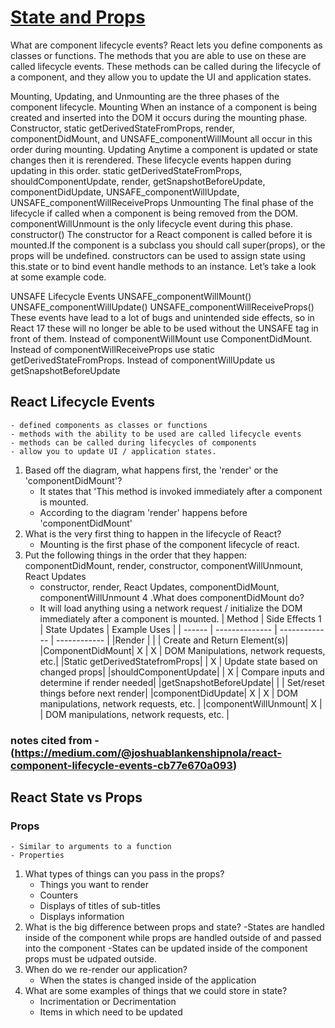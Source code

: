 # [State and Props](https://medium.com/@joshuablankenshipnola/react-component-lifecycle-events-cb77e670a093)
What are component lifecycle events?
React lets you define components as classes or functions. The methods that you are able to use on these are called lifecycle events. These methods can be called during the lifecycle of a component, and they allow you to update the UI and application states.


Mounting, Updating, and Unmounting are the three phases of the component lifecycle.
Mounting
When an instance of a component is being created and inserted into the DOM it occurs during the mounting phase. Constructor, static getDerivedStateFromProps, render, componentDidMount, and UNSAFE_componentWillMount all occur in this order during mounting.
Updating
Anytime a component is updated or state changes then it is rerendered. These lifecycle events happen during updating in this order.
static getDerivedStateFromProps, shouldComponentUpdate, render,
getSnapshotBeforeUpdate, componentDidUpdate, UNSAFE_componentWillUpdate, UNSAFE_componentWillReceiveProps
Unmounting
The final phase of the lifecycle if called when a component is being removed from the DOM. componentWillUnmount is the only lifecycle event during this phase.
constructor()
The constructor for a React component is called before it is mounted.If the component is a subclass you should call super(props), or the props will be undefined. constructors can be used to assign state using this.state or to bind event handle methods to an instance. Let’s take a look at some example code.

UNSAFE Lifecycle Events
UNSAFE_componentWillMount()
UNSAFE_componentWillUpdate()
UNSAFE_componentWillReceiveProps()
These events have lead to a lot of bugs and unintended side effects, so in React 17 these will no longer be able to be used without the UNSAFE tag in front of them. Instead of componentWillMount use ComponentDidMount.
Instead of componentWillReceiveProps use static getDerivedStateFromProps.
Instead of componentWillUpdate us getSnapshotBeforeUpdate


## React Lifecycle Events
    - defined components as classes or functions
    - methods with the ability to be used are called lifecycle events
    - methods can be called during lifecycles of components
    - allow you to update UI / application states.
1. Based off the diagram, what happens first, the 'render' or the 'componentDidMount'?
    - It states that 'This method is invoked immediately after a component is mounted.
    - According to the diagram 'render' happens before 'componentDidMount'
2. What is the very first thing to happen in the lifecycle of React?
    - Mounting is the first phase of the component lifecycle of react.
3. Put the following things in the order that they happen: componentDidMount, render, constructor, componentWillUnmount, React Updates
    - constructor, render, React Updates, componentDidMount, componentWillUnmount
4 .What does componentDidMount do?
    - It will load anything using a network request / initialize the DOM immediately after a component is mounted.
| Method | Side Effects 1 | State Updates | Example Uses |
| ------ | -------------- | ------------- | ------------ |
|Render | | | Create and Return Element(s)|
|ComponentDidMount| X | X | DOM Manipulations, network requests, etc.|
|Static getDerivedStatefromProps| | X | Update state based on changed props|
|shouldComponentUpdate| | X | Compare inputs and determine if render needed|
|getSnapshotBeforeUpdate| | | Set/reset things before next render|
|componentDidUpdate| X | X | DOM manipulations, network requests, etc. |
|componentWillUnmount| X | | DOM manipulations, network requests, etc. |
### notes cited from - (https://medium.com/@joshuablankenshipnola/react-component-lifecycle-events-cb77e670a093)
## React State vs Props
### Props
    - Similar to arguments to a function
    - Properties
1. What types of things can you pass in the props?
    - Things you want to render
    - Counters
    - Displays of titles of sub-titles
    - Displays information
2. What is the big difference between props and state?
    -States are handled inside of the component while props are handled outside of and passed into the component
    -States can be updated inside of the component props must be udpated outside.
3. When do we re-render our application?
    - When the states is changed inside of the application
4. What are some examples of things that we could store in state?
    - Incrimentation or Decrimentation
    - Items in which need to be updated





